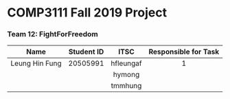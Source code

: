 # COMP3111 Fall 2019 Project

### Team 12: FightForFreedom

| Name | Student ID | ITSC | Responsible for Task |
|:----:|:----------:|:----:|:--------------------:|
| Leung Hin Fung | 20505991   | hfleungaf | 1 |
|  |  | hymong |  |
|  |  | tmmhung |  |